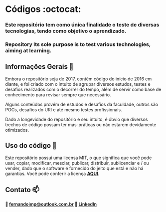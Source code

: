 # Códigos :octocat:

<h3>Este repositório tem como única finalidade o teste de diversas tecnologias, tendo como objetivo o aprendizado.</h3>
<h3>Repository Its sole purpose is to test various technologies, aiming at learning.</h3>

## Informações Gerais :book:

Embora o repositório seja de 2017, contém código do início de 2016 em diante, e foi criado com o intuito de agrupar diversos estudos, testes e desafios realizados com o decorrer do tempo, além de servir como base de conhecimento para revisar sempre que necessário.

Alguns conteúdos provém de estudos e desafios da faculdade, outros são POCs, desafios do URI e até mesmo testes profissionais.

Dado a longevidade do repositório e seu intuito, é óbvio que diversos trechos de código possam ter más-práticas ou não estarem devidamente otimizados.

## Uso do código :pencil:

Este repositório possui uma licensa MIT, o que significa que você pode usar, copiar, modificar, mesclar, publicar, distribuir, sublicenciar e / ou vender, dado que o software é fornecido do jeito que está e não há garantias. Você pode conferir a licença <b><a href="https://github.com/AlucardFAS/codigos/blob/master/LICENSE">AQUI</a></b>.

## Contato :mailbox:
<b>:email: fernandoimp@outlook.com.br
:link: <a href="https://www.linkedin.com/in/fernandosilva98">LinkedIn</a>
